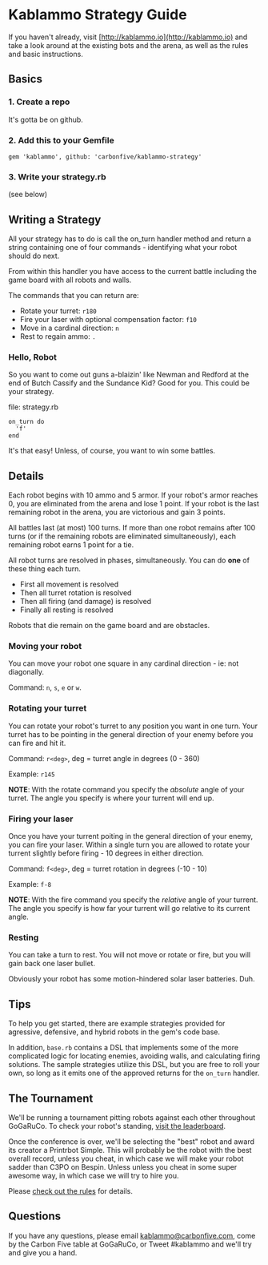 # Kablammo Strategy Guide

If you haven't already, visit [http://kablammo.io](http://kablammo.io) and take a look around at the existing bots and the arena, as well as the rules and basic instructions.

## Basics

### 1. Create a repo
It's gotta be on github.

### 2. Add this to your Gemfile
`gem 'kablammo', github: 'carbonfive/kablammo-strategy'`

### 3. Write your strategy.rb
(see below)

## Writing a Strategy
All your strategy has to do is call the on_turn handler method and return a string containing one of four commands - identifying what your robot should do next.

From within this handler you have access to the current battle including the game board with all robots and walls.

The commands that you can return are:

* Rotate your turret: `r180`
* Fire your laser with optional compensation factor: `f10`
* Move in a cardinal direction: `n`
* Rest to regain ammo: `.`

### Hello, Robot
So you want to come out guns a-blaizin' like Newman and Redford at the end of Butch Cassify and the Sundance Kid?  Good for you.  This could be your strategy.

file: strategy.rb

```
on_turn do
  'f'
end
```

It's that easy!  Unless, of course, you want to win some battles.

## Details

Each robot begins with 10 ammo and 5 armor. If your robot's armor reaches 0, you are eliminated from the arena and lose 1 point. If your robot is the last remaining robot in the arena, you are victorious and gain 3 points.

All battles last (at most) 100 turns. If more than one robot remains after 100 turns (or if the remaining robots are eliminated simultaneously), each remaining robot earns 1 point for a tie.

All robot turns are resolved in phases, simultaneously.  You can do **one** of these thing each turn.

* First all movement is resolved
* Then all turret rotation is resolved
* Then all firing (and damage) is resolved
* Finally all resting is resolved

Robots that die remain on the game board and are obstacles.

### Moving your robot
You can move your robot one square in any cardinal direction - ie: not diagonally.

Command: `n`, `s`, `e` or `w`.

### Rotating your turret
You can rotate your robot's turret to any position you want in one turn.  Your turret has to be pointing in the general direction of your enemy before you can fire and hit it.

Command: `r<deg>`, deg = turret angle in degrees (0 - 360)

Example: `r145`

**NOTE**: With the rotate command you specify the *absolute* angle of your turret.  The angle you specify is where your turrent will end up.

### Firing your laser
Once you have your turrent poiting in the general direction of your enemy, you can fire your laser.  Within a single turn you are allowed to rotate your turrent slightly before firing - 10 degrees in either direction.

Command: `f<deg>`, deg = turret rotation in degrees (-10 - 10)

Example: `f-8`

**NOTE**: With the fire command you specify the *relative* angle of your turrent. The angle you specify is how far your turrent will go relative to its current angle.

### Resting
You can take a turn to rest.  You will not move or rotate or fire, but you will gain back one laser bullet.

Obviously your robot has some motion-hindered solar laser batteries.  Duh.

## Tips

To help you get started, there are example strategies provided for agressive, defensive, and hybrid robots in the gem's code base.

In addition, `base.rb` contains a DSL that implements some of the more complicated logic for locating enemies, avoiding walls, and calculating firing solutions. The sample strategies utilize this DSL, but you are free to roll your own, so long as it emits one of the approved returns for the `on_turn` handler.

## The Tournament

We'll be running a tournament pitting robots against each other throughout GoGaRuCo. To check your robot's standing, [visit the leaderboard](http://kablammo.io/strategies). 

Once the conference is over, we'll be selecting the "best" robot and award its creator a Printrbot Simple. This will probably be the robot with the best overall record, unless you cheat, in which case we will make your robot sadder than C3PO on Bespin.  Unless unless you cheat in some super awesome way, in which case we will try to hire you.

Please [check out the rules](http://kablammo.io/rules) for details.

## Questions

If you have any questions, please email [kablammo@carbonfive.com](mailto:kablammo@carbonfive.com), come by the Carbon Five table at GoGaRuCo, or Tweet #kablammo and we'll try and give you a hand.
